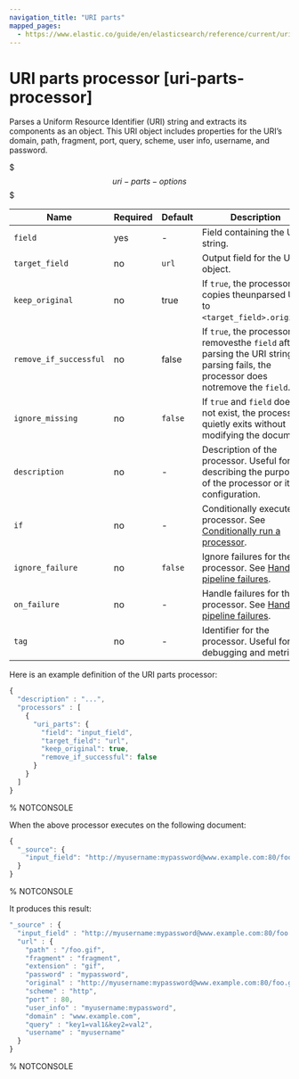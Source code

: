 ```yaml
---
navigation_title: "URI parts"
mapped_pages:
  - https://www.elastic.co/guide/en/elasticsearch/reference/current/uri-parts-processor.html
---
```


# URI parts processor [uri-parts-processor]


Parses a Uniform Resource Identifier (URI) string and extracts its components as an object. This URI object includes properties for the URI’s domain, path, fragment, port, query, scheme, user info, username, and password.

$$$uri-parts-options$$$

| Name | Required | Default | Description |
| --- | --- | --- | --- |
| `field` | yes | - | Field containing the URI string. |
| `target_field` | no | `url` | Output field for the URI object. |
| `keep_original` | no | true | If `true`, the processor copies theunparsed URI to `<target_field>.original`. |
| `remove_if_successful` | no | false | If `true`, the processor removesthe `field` after parsing the URI string. If parsing fails, the processor does notremove the `field`. |
| `ignore_missing` | no | `false` | If `true` and `field` does not exist, the processor quietly exits without modifying the document |
| `description` | no | - | Description of the processor. Useful for describing the purpose of the processor or its configuration. |
| `if` | no | - | Conditionally execute the processor. See [Conditionally run a processor](docs-content://manage-data/ingest/transform-enrich/ingest-pipelines.md#conditionally-run-processor). |
| `ignore_failure` | no | `false` | Ignore failures for the processor. See [Handling pipeline failures](docs-content://manage-data/ingest/transform-enrich/ingest-pipelines.md#handling-pipeline-failures). |
| `on_failure` | no | - | Handle failures for the processor. See [Handling pipeline failures](docs-content://manage-data/ingest/transform-enrich/ingest-pipelines.md#handling-pipeline-failures). |
| `tag` | no | - | Identifier for the processor. Useful for debugging and metrics. |

Here is an example definition of the URI parts processor:

```js
{
  "description" : "...",
  "processors" : [
    {
      "uri_parts": {
        "field": "input_field",
        "target_field": "url",
        "keep_original": true,
        "remove_if_successful": false
      }
    }
  ]
}
```
% NOTCONSOLE

When the above processor executes on the following document:

```js
{
  "_source": {
    "input_field": "http://myusername:mypassword@www.example.com:80/foo.gif?key1=val1&key2=val2#fragment"
  }
}
```
% NOTCONSOLE

It produces this result:

```js
"_source" : {
  "input_field" : "http://myusername:mypassword@www.example.com:80/foo.gif?key1=val1&key2=val2#fragment",
  "url" : {
    "path" : "/foo.gif",
    "fragment" : "fragment",
    "extension" : "gif",
    "password" : "mypassword",
    "original" : "http://myusername:mypassword@www.example.com:80/foo.gif?key1=val1&key2=val2#fragment",
    "scheme" : "http",
    "port" : 80,
    "user_info" : "myusername:mypassword",
    "domain" : "www.example.com",
    "query" : "key1=val1&key2=val2",
    "username" : "myusername"
  }
}
```
% NOTCONSOLE

